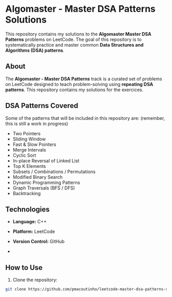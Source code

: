 # Algomaster - Master DSA Patterns Solutions

This repository contains my solutions to the **Algomaster Master DSA Patterns** problems on LeetCode. The goal of this repository is to systematically practice and master common **Data Structures and Algorithms (DSA) patterns**.

## About
The **Algomaster - Master DSA Patterns** track is a curated set of problems on LeetCode designed to teach problem-solving using **repeating DSA patterns**. This repository contains my solutions for the exercices.

## DSA Patterns Covered
Some of the patterns that will be included in this repository are:
(remember, this is still a work in progress)

- Two Pointers
- Sliding Window
- Fast & Slow Pointers
- Merge Intervals
- Cyclic Sort
- In-place Reversal of Linked List
- Top K Elements
- Subsets / Combinations / Permutations
- Modified Binary Search
- Dynamic Programming Patterns
- Graph Traversals (BFS / DFS)
- Backtracking

## Technologies
- **Language:** C++
- **Platform:** LeetCode
- **Version Control:** GitHub

- 
## How to Use
1. Clone the repository:

```bash
git clone https://github.com/pmacoutinho/leetcode-master-dsa-patterns-solutions.git
```
